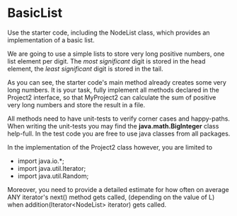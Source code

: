 # BasicList
Use the starter code, including the NodeList class, 
which provides an implementation of a basic list.

We are going to use a simple lists to store very long positive numbers, one list element per digit. 
The _most significant_ digit is stored in the head element, the _least significant_ digit is stored in the tail.

As you can see, the starter code's main method already creates some very long numbers.
It is your task, fully implement all methods declared in the Project2 interface, 
so that MyProject2 can calculate the sum of positive very long numbers and store the result in a file.

All methods need to have unit-tests to verify corner cases and happy-paths.
When writing the unit-tests you may find the **java.math.BigInteger** class help-full. 
In the test code you are free to use java classes from all packages.

In the implementation of the Project2 class however, you are limited to

* import java.io.*; 
* import java.util.Iterator; 
* import java.util.Random; 

Moreover, you need to provide a detailed estimate for how often on average ANY iterator's next() method gets called, 
(depending on the value of L) when addition(Iterator<NodeList<Integer>> iterator) gets called.

